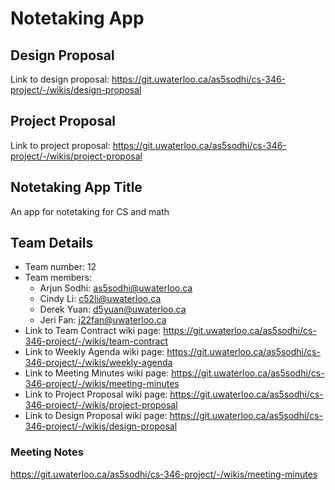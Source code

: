 # Notetaking App

## Design Proposal

Link to design proposal: https://git.uwaterloo.ca/as5sodhi/cs-346-project/-/wikis/design-proposal

## Project Proposal

Link to project proposal: https://git.uwaterloo.ca/as5sodhi/cs-346-project/-/wikis/project-proposal

## Notetaking App Title

An app for notetaking for CS and math

## Team Details

* Team number: 12
* Team members:
    * Arjun Sodhi: as5sodhi@uwaterloo.ca
    * Cindy Li: c52li@uwaterloo.ca
    * Derek Yuan: d5yuan@uwaterloo.ca
    * Jeri Fan: j22fan@uwaterloo.ca
* Link to Team Contract wiki page: https://git.uwaterloo.ca/as5sodhi/cs-346-project/-/wikis/team-contract
* Link to Weekly Agenda wiki page: https://git.uwaterloo.ca/as5sodhi/cs-346-project/-/wikis/weekly-agenda
* Link to Meeting Minutes wiki page: https://git.uwaterloo.ca/as5sodhi/cs-346-project/-/wikis/meeting-minutes
* Link to Project Proposal wiki page: https://git.uwaterloo.ca/as5sodhi/cs-346-project/-/wikis/project-proposal
* Link to Design Proposal wiki page: https://git.uwaterloo.ca/as5sodhi/cs-346-project/-/wikis/design-proposal

### Meeting Notes
https://git.uwaterloo.ca/as5sodhi/cs-346-project/-/wikis/meeting-minutes